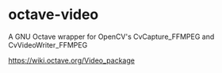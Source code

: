 # octave-video
A GNU Octave wrapper for OpenCV's CvCapture_FFMPEG and CvVideoWriter_FFMPEG

https://wiki.octave.org/Video_package
